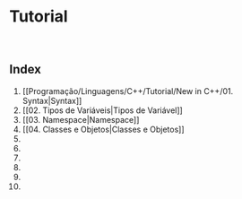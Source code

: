 # Tutorial
&nbsp;

## Index
1. [[Programação/Linguagens/C++/Tutorial/New in C++/01. Syntax|Syntax]]
2. [[02. Tipos de Variáveis|Tipos de Variável]]
3. [[03. Namespace|Namespace]]
4. [[04. Classes e Objetos|Classes e Objetos]]
5. 
6. 
7. 
8. 
9. 
10. 